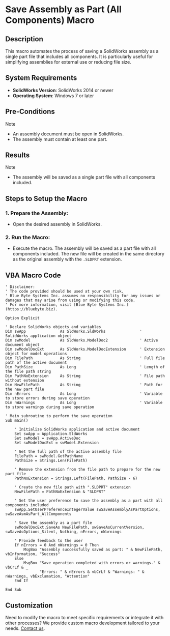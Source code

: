 # Save Assembly as Part (All Components) Macro

## Description
This macro automates the process of saving a SolidWorks assembly as a single part file that includes all components. It is particularly useful for simplifying assemblies for external use or reducing file size.

## System Requirements
- **SolidWorks Version**: SolidWorks 2014 or newer  
- **Operating System**: Windows 7 or later  

## Pre-Conditions
> [!NOTE]
> - An assembly document must be open in SolidWorks.
> - The assembly must contain at least one part.

## Results
> [!NOTE]
> - The assembly will be saved as a single part file with all components included.

## Steps to Setup the Macro

### 1. **Prepare the Assembly**:
   - Open the desired assembly in SolidWorks.

### 2. **Run the Macro**:
   - Execute the macro. The assembly will be saved as a part file with all components included. The new file will be created in the same directory as the original assembly with the `.SLDPRT` extension.

## VBA Macro Code

```vbnet
' Disclaimer:
' The code provided should be used at your own risk.  
' Blue Byte Systems Inc. assumes no responsibility for any issues or damages that may arise from using or modifying this code.  
' For more information, visit [Blue Byte Systems Inc.](https://bluebyte.biz).

Option Explicit

' Declare SolidWorks objects and variables
Dim swApp               As SldWorks.SldWorks               ' SolidWorks application object
Dim swModel             As SldWorks.ModelDoc2              ' Active document object
Dim swModelDocExt       As SldWorks.ModelDocExtension      ' Extension object for model operations
Dim FilePath            As String                          ' Full file path of the active document
Dim PathSize            As Long                            ' Length of the file path string
Dim PathNoExtension     As String                          ' File path without extension
Dim NewFilePath         As String                          ' Path for the new part file
Dim nErrors             As Long                            ' Variable to store errors during save operation
Dim nWarnings           As Long                            ' Variable to store warnings during save operation

' Main subroutine to perform the save operation
Sub main()

    ' Initialize SolidWorks application and active document
    Set swApp = Application.SldWorks
    Set swModel = swApp.ActiveDoc
    Set swModelDocExt = swModel.Extension

    ' Get the full path of the active assembly file
    FilePath = swModel.GetPathName
    PathSize = Strings.Len(FilePath)

    ' Remove the extension from the file path to prepare for the new part file
    PathNoExtension = Strings.Left(FilePath, PathSize - 6)

    ' Create the new file path with ".SLDPRT" extension
    NewFilePath = PathNoExtension & "SLDPRT"

    ' Set the user preference to save the assembly as a part with all components included
    swApp.SetUserPreferenceIntegerValue swSaveAssemblyAsPartOptions, swSaveAsmAsPart_AllComponents

    ' Save the assembly as a part file
    swModelDocExt.SaveAs NewFilePath, swSaveAsCurrentVersion, swSaveAsOptions_Silent, Nothing, nErrors, nWarnings

    ' Provide feedback to the user
    If nErrors = 0 And nWarnings = 0 Then
        MsgBox "Assembly successfully saved as part: " & NewFilePath, vbInformation, "Success"
    Else
        MsgBox "Save operation completed with errors or warnings." & vbCrLf & _
               "Errors: " & nErrors & vbCrLf & "Warnings: " & nWarnings, vbExclamation, "Attention"
    End If

End Sub
```

## Customization
Need to modify the macro to meet specific requirements or integrate it with other processes? We provide custom macro development tailored to your needs. [Contact us](https://bluebyte.biz/contact).